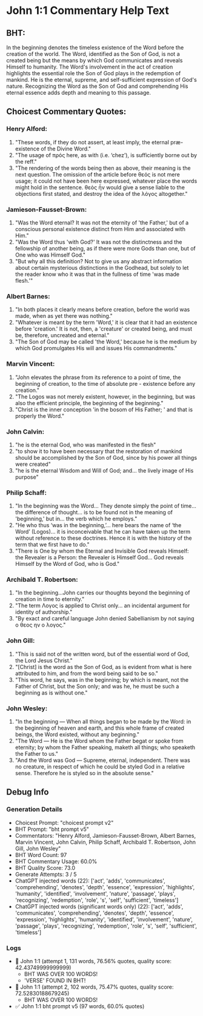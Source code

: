 # John 1:1 Commentary Help Text

## BHT:
In the beginning denotes the timeless existence of the Word before the creation of the world. The Word, identified as the Son of God, is not a created being but the means by which God communicates and reveals Himself to humanity. The Word's involvement in the act of creation highlights the essential role the Son of God plays in the redemption of mankind. He is the eternal, supreme, and self-sufficient expression of God's nature. Recognizing the Word as the Son of God and comprehending His eternal essence adds depth and meaning to this passage.

## Choicest Commentary Quotes:
### Henry Alford:
1. "These words, if they do not assert, at least imply, the eternal præ-existence of the Divine Word."
2. "The usage of πρός here, as with (i.e. ‘chez’), is sufficiently borne out by the reff."
3. "The rendering of the words being then as above, their meaning is the next question. The omission of the article before θεός is not mere usage; it could not have been here expressed, whatever place the words might hold in the sentence. θεὸς ἦν would give a sense liable to the objections first stated, and destroy the idea of the λόγος altogether."

### Jamieson-Fausset-Brown:
1. "Was the Word eternal? It was not the eternity of 'the Father,' but of a conscious personal existence distinct from Him and associated with Him."
2. "Was the Word thus 'with God?' It was not the distinctness and the fellowship of another being, as if there were more Gods than one, but of One who was Himself God."
3. "But why all this definition? Not to give us any abstract information about certain mysterious distinctions in the Godhead, but solely to let the reader know who it was that in the fullness of time 'was made flesh.'"

### Albert Barnes:
1. "In both places it clearly means before creation, before the world was made, when as yet there was nothing."
2. "Whatever is meant by the term 'Word,' it is clear that it had an existence before 'creation.' It is not, then, a 'creature' or created being, and must be, therefore, uncreated and eternal."
3. "The Son of God may be called 'the Word,' because he is the medium by which God promulgates His will and issues His commandments."

### Marvin Vincent:
1. "John elevates the phrase from its reference to a point of time, the beginning of creation, to the time of absolute pre - existence before any creation."
2. "The Logos was not merely existent, however, in the beginning, but was also the efficient principle, the beginning of the beginning."
3. "Christ is the inner conception 'in the bosom of His Father; ' and that is properly the Word."

### John Calvin:
1. "he is the eternal God, who was manifested in the flesh"
2. "to show it to have been necessary that the restoration of mankind should be accomplished by the Son of God, since by his power all things were created"
3. "he is the eternal Wisdom and Will of God; and... the lively image of His purpose"

### Philip Schaff:
1. "In the beginning was the Word... They denote simply the point of time... the difference of thought... is to be found not in the meaning of 'beginning,' but in... the verb which he employs."
2. "He who thus ‘was in the beginning,’... here bears the name of ‘the Word’ (Logos)... it is inconceivable that he can have taken up the term without reference to these doctrines. Hence it is with the history of the term that we first have to do."
3. "There is One by whom the Eternal and Invisible God reveals Himself: the Revealer is a Person: the Revealer is Himself God... God reveals Himself by the Word of God, who is God."

### Archibald T. Robertson:
1. "In the beginning...John carries our thoughts beyond the beginning of creation in time to eternity." 
2. "The term Λογος is applied to Christ only... an incidental argument for identity of authorship." 
3. "By exact and careful language John denied Sabellianism by not saying ο θεος ην ο λογος."

### John Gill:
1. "This is said not of the written word, but of the essential word of God, the Lord Jesus Christ."
2. "[Christ] is the word as the Son of God, as is evident from what is here attributed to him, and from the word being said to be so."
3. "This word, he says, was in the beginning; by which is meant, not the Father of Christ, but the Son only; and was he, he must be such a beginning as is without one."

### John Wesley:
1. "In the beginning — When all things began to be made by the Word: in the beginning of heaven and earth, and this whole frame of created beings, the Word existed, without any beginning."
2. "The Word — He is the Word whom the Father begat or spoke from eternity; by whom the Father speaking, maketh all things; who speaketh the Father to us."
3. "And the Word was God — Supreme, eternal, independent. There was no creature, in respect of which he could be styled God in a relative sense. Therefore he is styled so in the absolute sense."


## Debug Info
### Generation Details
- Choicest Prompt: "choicest prompt v2"
- BHT Prompt: "bht prompt v5"
- Commentators: "Henry Alford, Jamieson-Fausset-Brown, Albert Barnes, Marvin Vincent, John Calvin, Philip Schaff, Archibald T. Robertson, John Gill, John Wesley"
- BHT Word Count: 97
- BHT Commentary Usage: 60.0%
- BHT Quality Score: 73.0
- Generate Attempts: 3 / 5
- ChatGPT injected words (22):
	['act', 'adds', 'communicates', 'comprehending', 'denotes', 'depth', 'essence', 'expression', 'highlights', 'humanity', 'identified', 'involvement', 'nature', 'passage', 'plays', 'recognizing', 'redemption', 'role', 's', 'self', 'sufficient', 'timeless']
- ChatGPT injected words (significant words only) (22):
	['act', 'adds', 'communicates', 'comprehending', 'denotes', 'depth', 'essence', 'expression', 'highlights', 'humanity', 'identified', 'involvement', 'nature', 'passage', 'plays', 'recognizing', 'redemption', 'role', 's', 'self', 'sufficient', 'timeless']

### Logs
- 🔄 John 1:1 (attempt 1, 131 words, 76.56% quotes, quality score: 42.43749999999999) 
	- BHT WAS OVER 100 WORDS! 
	- 'VERSE' FOUND IN BHT!
- 🔄 John 1:1 (attempt 2, 102 words, 75.47% quotes, quality score: 72.52830188679245) 
	- BHT WAS OVER 100 WORDS!
- ✅ John 1:1 bht prompt v5 (97 words, 60.0% quotes)